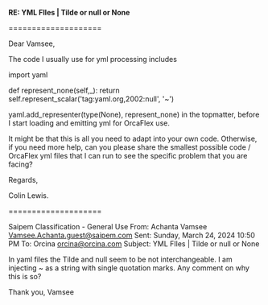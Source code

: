 **RE: YML FIles | Tilde or null or None**

====================

Dear Vamsee,

The code I usually use for yml processing includes

import yaml

def represent_none(self,_):
    return self.represent_scalar('tag:yaml.org,2002:null', '~')

yaml.add_representer(type(None), represent_none)
in the topmatter, before I start loading and emitting yml for OrcaFlex use.

It might be that this is all you need to adapt into your own code. Otherwise, if you need more help, can you please share the smallest possible code / OrcaFlex yml files that I can run to see the specific problem that you are facing?

Regards,

Colin Lewis.

====================

Saipem Classification - General Use
From: Achanta Vamsee <Vamsee.Achanta.guest@saipem.com>
Sent: Sunday, March 24, 2024 10:50 PM
To: Orcina <orcina@orcina.com>
Subject: YML FIles | Tilde or null or None

In yaml files the Tilde and null seem to be not interchangeable.  I am injecting ~ as a string with single quotation marks. Any comment on why this is so?

Thank you,
Vamsee
